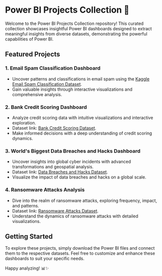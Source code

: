# Power BI Projects Collection 🚀

Welcome to the Power BI Projects Collection repository! This curated collection showcases insightful Power BI dashboards designed to extract meaningful insights from diverse datasets, demonstrating the powerful capabilities of Power BI.

## Featured Projects

### 1. Email Spam Classification Dashboard
   - Uncover patterns and classifications in email spam using the [Kaggle Email Spam Classification Dataset](https://www.kaggle.com/datasets/tapakah68/email-spam-classification).
   - Gain valuable insights through interactive visualizations and comprehensive analysis.

### 2. Bank Credit Scoring Dashboard
   - Analyze credit scoring data with intuitive visualizations and interactive exploration.
   - Dataset link: [Bank Credit Scoring Dataset](https://www.kaggle.com/datasets/kapturovalexander/bank-credit-scoring).
   - Make informed decisions with a deep understanding of credit scoring dynamics.

### 3. World's Biggest Data Breaches and Hacks Dashboard
   - Uncover insights into global cyber incidents with advanced transformations and geospatial analysis.
   - Dataset link: [Data Breaches and Hacks Dataset](https://www.kaggle.com/datasets/joebeachcapital/worlds-biggest-data-breaches-and-hacks).
   - Visualize the impact of data breaches and hacks on a global scale.

### 4. Ransomware Attacks Analysis
   - Dive into the realm of ransomware attacks, exploring frequency, impact, and patterns.
   - Dataset link: [Ransomware Attacks Dataset](https://www.kaggle.com/datasets/joebeachcapital/ransomware-attacks).
   - Understand the dynamics of ransomware attacks with detailed visualizations.

## Getting Started
To explore these projects, simply download the Power BI files and connect them to the respective datasets. Feel free to customize and enhance these dashboards to suit your specific needs.

Happy analyzing! 📊✨

